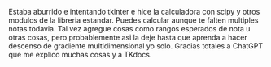 Estaba aburrido e intentando tkinter e hice la calculadora con scipy y otros modulos de la libreria estandar.
Puedes calcular aunque te falten multiples notas todavia.
Tal vez agregue cosas como rangos esperados de nota u otras cosas, pero probablemente asi la deje hasta que aprenda a hacer descenso de gradiente multidimensional yo solo.
Gracias totales a ChatGPT que me explico muchas cosas y a TKdocs.

